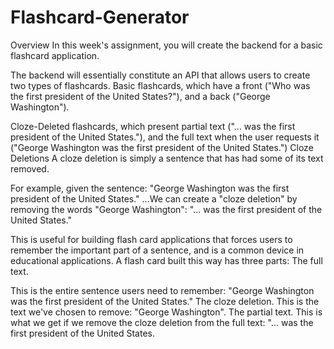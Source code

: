 # Flashcard-Generator
Overview  In this week's assignment, you will create the backend for a basic flashcard application. 

The backend will essentially constitute an API that allows users to create two types of flashcards. Basic flashcards, which have a front ("Who was the first president of the United States?"), and a back ("George Washington"). 

Cloze-Deleted flashcards, which present partial text ("... was the first president of the United States."), and the full text when the user requests it ("George Washington was the first president of the United States.") Cloze Deletions  A cloze deletion is simply a sentence that has had some of its text removed. 

For example, given the sentence: "George Washington was the first president of the United States." ...We can create a "cloze deletion" by removing the words "George Washington": "... was the first president of the United States." 

This is useful for building flash card applications that forces users to remember the important part of a sentence, and is a common device in educational applications. A flash card built this way has three parts: The full text. 

This is the entire sentence users need to remember: "George Washington was the first president of the United States." The cloze deletion. This is the text we've chosen to remove: "George Washington". The partial text. This is what we get if we remove the cloze deletion from the full text: "... was the first president of the United States.
